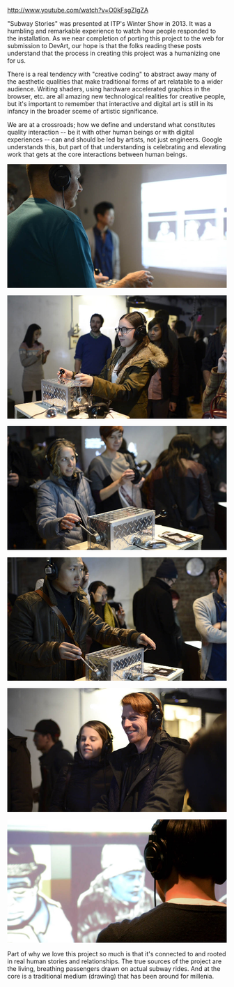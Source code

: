 http://www.youtube.com/watch?v=O0kFsgZIgZA

"Subway Stories" was presented at ITP's Winter Show in 2013. It was a humbling and remarkable experience to watch how people responded to the installation. As we near completion of porting this project to the web for submission to DevArt, our hope is that the folks reading these posts understand that the process in creating this project was a humanizing one for us.

There is a real tendency with "creative coding" to abstract away many of the aesthetic qualities that make traditional forms of art relatable to a wider audience. Writing shaders, using hardware accelerated graphics in the browser, etc. are all amazing new technological realities for creative people, but it's important to remember that interactive and digital art is still in its infancy in the broader sceme of artistic significance. 

We are at a crossroads; how we define and understand what constitutes quality interaction -- be it with other human beings or with digital experiences -- can and should be led by artists, not just engineers. Google understands this, but part of that understanding is celebrating and elevating work that gets at the core interactions between human beings.

![Winter Show_01](project_images/ITP-Winter-Show-01.jpg?raw=true "Winter Show_01")

![Winter Show_03](project_images/ITP-Winter-Show-03.jpg?raw=true "Winter Show_03")

![Winter Show_04](project_images/ITP-Winter-Show-04.jpg?raw=true "Winter Show_04")

![Winter Show_05](project_images/ITP-Winter-Show-05.jpg?raw=true "Winter Show_05")

![Winter Show_06](project_images/ITP-Winter-Show-06.jpg?raw=true "Winter Show_06")

![Winter Show_08](project_images/ITP-Winter-Show-08.jpg?raw=true "Winter Show_08")

Part of why we love this project so much is that it's connected to and rooted in real human stories and relationships. The true sources of the project are the living, breathing passengers drawn on actual subway rides. And at the core is a traditional medium (drawing) that has been around for millenia. 